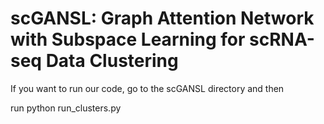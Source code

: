 # scGANSL: Graph Attention Network with Subspace Learning for scRNA-seq Data Clustering

If you want to run our code, go to the scGANSL directory and then

run python run_clusters.py





